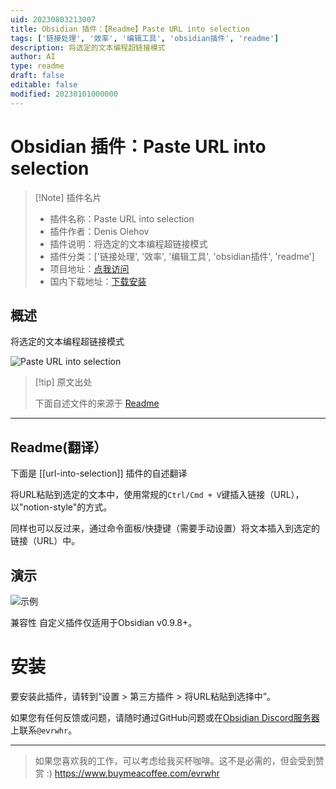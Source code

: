 ```yaml
---
uid: 20230803213007
title: Obsidian 插件：【Readme】Paste URL into selection
tags: ['链接处理', '效率', '编辑工具', 'obsidian插件', 'readme']
description: 将选定的文本编程超链接模式
author: AI
type: readme
draft: false
editable: false
modified: 20230101000000
---
```


# Obsidian 插件：Paste URL into selection

> [!Note] 插件名片
> - 插件名称：Paste URL into selection
> - 插件作者：Denis Olehov
> - 插件说明：将选定的文本编程超链接模式
> - 插件分类：['链接处理', '效率', '编辑工具', 'obsidian插件', 'readme']
> - 项目地址：[点我访问](https://github.com/denolehov/obsidian-url-into-selection)
> - 国内下载地址：[下载安装](https://pkmer.cn/products/plugin/pluginMarket/?url-into-selection)

## 概述

将选定的文本编程超链接模式

![Paste URL into selection](https://cdn.pkmer.cn/covers/url-into-selection.gif!pkmer)

> [!tip] 原文出处
> 
>下面自述文件的来源于 [Readme](https://ghproxy.net/https://raw.githubusercontent.com/denolehov/obsidian-url-into-selection/master/README.md)
> 

---

## Readme(翻译）

下面是 [[url-into-selection]] 插件的自述翻译



将URL粘贴到选定的文本中，使用常规的`Ctrl/Cmd + V`键插入链接（URL），以"notion-style"的方式。

同样也可以反过来，通过命令面板/快捷键（需要手动设置）将文本插入到选定的链接（URL）中。

## 演示
![示例](https://user-images.githubusercontent.com/4748206/98997874-ed55fb80-253d-11eb-9121-709a316a4d1e.gif)

兼容性
自定义插件仅适用于Obsidian v0.9.8+。

# 安装
要安装此插件，请转到“设置 > 第三方插件 > 将URL粘贴到选择中”。

如果您有任何反馈或问题，请随时通过GitHub问题或在[Obsidian Discord服务器](https://discord.com/invite/veuWUTm)上联系`@evrwhr`。

---

> 如果您喜欢我的工作，可以考虑给我买杯咖啡。这不是必需的，但会受到赞赏 :) https://www.buymeacoffee.com/evrwhr



